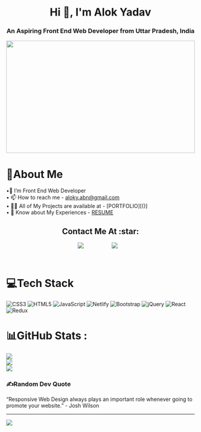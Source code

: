 <h1 align="center">Hi 👋, I'm  Alok Yadav</h1>
<h3 align="center">An Aspiring Front End Web Developer from Uttar Pradesh, India</h3>

<div ><img src="https://dvokhk8ohqhd8.cloudfront.net/assets/engineering_types/front_end/hero_image-22813726def3da7ae43732aa40d92b8e2b10c1fdc67f80c4be5973393eba5f71.svg" width="100%" height="300px"></div>
                                                                                  
#


# 💫About Me 
•🌱 I’m Front End Web Developer <br>
• 📫 How to reach me -  aloky.abn@gmail.com <br>
• 👨‍💻 All of My Projects are available at - [PORTFOLIO][()]<br>
• 📄 Know about My Experiences - [RESUME]()






<h2 align="center">Contact Me At :star:</h2>

<p align="center">
   <a href="aloky.abn@gmail.com"><img src="https://img.shields.io/badge/gmail-%23D14836.svg?&style=for-the-badge&logo=gmail&logoColor=white" /></a>&nbsp;&nbsp;&nbsp;&nbsp;&nbsp;&nbsp;&nbsp;&nbsp;
  <a /></a>&nbsp;&nbsp;&nbsp;&nbsp;
  <a/></a>&nbsp;&nbsp;&nbsp;&nbsp;
  <a href="[(https://www.linkedin.com/in/alok1910010)]"><img src="https://img.shields.io/badge/linkedin-%230077B5.svg?&style=for-the-badge&logo=linkedin&logoColor=white" /></a>&nbsp;&nbsp;&nbsp;&nbsp;
 </p> 

<br/>




# 💻Tech Stack 
![CSS3](https://img.shields.io/badge/css3-%231572B6.svg?style=for-the-badge&logo=css3&logoColor=white) ![HTML5](https://img.shields.io/badge/html5-%23E34F26.svg?style=for-the-badge&logo=html5&logoColor=white) ![JavaScript](https://img.shields.io/badge/javascript-%23323330.svg?style=for-the-badge&logo=javascript&logoColor=%23F7DF1E) ![Netlify](https://img.shields.io/badge/netlify-%23000000.svg?style=for-the-badge&logo=netlify&logoColor=#00C7B7) ![Bootstrap](https://img.shields.io/badge/bootstrap-%23563D7C.svg?style=for-the-badge&logo=bootstrap&logoColor=white)  ![jQuery](https://img.shields.io/badge/jquery-%230769AD.svg?style=for-the-badge&logo=jquery&logoColor=white)  ![React](https://img.shields.io/badge/react-%2320232a.svg?style=for-the-badge&logo=react&logoColor=%2361DAFB) ![Redux](https://img.shields.io/badge/redux-%23593d88.svg?style=for-the-badge&logo=redux&logoColor=white) 
# 📊GitHub Stats :
![](https://github-readme-stats.vercel.app/api?username=Alok-Yadav&show_icons=true&locale=en)<br/>
![](https://github-readme-streak-stats.herokuapp.com/?user=Alok-Yadav&hide_border=false)<br/>
![](https://github-readme-stats.vercel.app/api/top-langs/?username=Alok-Yadav&hide_border=false&include_all_commits=false&count_private=false&layout=compact)



### ✍️Random Dev Quote
“Responsive Web Design always plays an important role whenever going to promote your website.”  - Josh Wilson

---
[![](https://visitcount.itsvg.in/api?id=Alok-Yadav&icon=0&color=0)](https://visitcount.itsvg.in)

